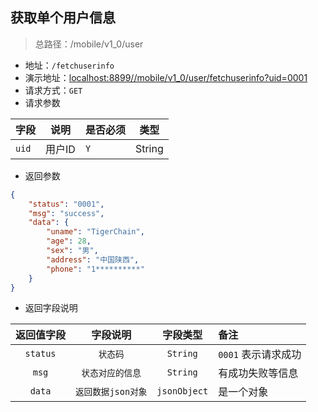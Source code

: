 ## 获取单个用户信息

> 总路径：/mobile/v1_0/user

- 地址：`/fetchuserinfo`
- 演示地址：[localhost:8899//mobile/v1_0/user/fetchuserinfo?uid=0001](localhost:8899//mobile/v1_0/user/fetchuserinfo?uid=0001)
- 请求方式：`GET`
- 请求参数


|字段|说明|是否必须|类型|
|---|---|---|---|
| `uid` |用户ID|`Y`|String|

- 返回参数 

``` json
{
    "status": "0001",
    "msg": "success",
    "data": {
        "uname": "TigerChain",
        "age": 28,
        "sex": "男",
        "address": "中国陕西",
        "phone": "1**********"
    }
}
```

- 返回字段说明

| 返回值字段 |      字段说明      |   字段类型   | 备注                |
| :--------: | :----------------: | :----------: | :------------------ |
|  `status`  |      `状态码`      |   `String`   | `0001` 表示请求成功 |
|   `msg`    |  `状态对应的信息`  |   `String`   | 有成功失败等信息    |
|   `data`   | `返回数据json对象` | `jsonObject` | 是一个对象          |